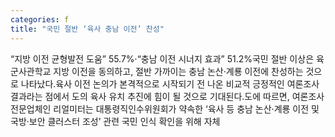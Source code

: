 ```yaml
---
categories: f
title: "국민 절반 ‘육사 충남 이전’ 찬성"
---
```

“지방 이전 균형발전 도움” 55.7%&#8231;“충남 이전 시너지 효과” 51.2%국민 절반 이상은 육군사관학교 지방 이전을 동의하고, 절반 가까이는 충남 논산&#8231;계룡 이전에 찬성하는 것으로 나타났다.육사 이전 논의가 본격적으로 시작되기 전 나온 비교적 긍정적인 여론조사 결과라는 점에서 도의 육사 유치 추진에 힘이 될 것으로 기대된다.도에 따르면, 여론조사전문업체인 리얼미터는 대통령직인수위원회가 약속한 ‘육사 등 충남 논산&#8231;계룡 이전 및 국방&#8231;보안 클러스터 조성’ 관련 국민 인식 확인을 위해 자체